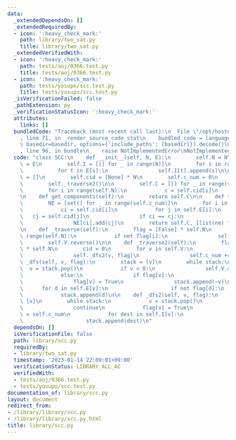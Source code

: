 ```yaml
---
data:
  _extendedDependsOn: []
  _extendedRequiredBy:
  - icon: ':heavy_check_mark:'
    path: library/two_sat.py
    title: library/two_sat.py
  _extendedVerifiedWith:
  - icon: ':heavy_check_mark:'
    path: tests/aoj/0366.test.py
    title: tests/aoj/0366.test.py
  - icon: ':heavy_check_mark:'
    path: tests/yosupo/scc.test.py
    title: tests/yosupo/scc.test.py
  _isVerificationFailed: false
  _pathExtension: py
  _verificationStatusIcon: ':heavy_check_mark:'
  attributes:
    links: []
  bundledCode: "Traceback (most recent call last):\n  File \"/opt/hostedtoolcache/PyPy/3.7.13/x64/site-packages/onlinejudge_verify/documentation/build.py\"\
    , line 71, in _render_source_code_stat\n    bundled_code = language.bundle(stat.path,\
    \ basedir=basedir, options={'include_paths': [basedir]}).decode()\n  File \"/opt/hostedtoolcache/PyPy/3.7.13/x64/site-packages/onlinejudge_verify/languages/python.py\"\
    , line 96, in bundle\n    raise NotImplementedError\nNotImplementedError\n"
  code: "class SCC:\n    def __init__(self, N, E):\n        self.N = N\n        self.E\
    \ = E\n        self.I = [[] for _ in range(N)]\n        for s in range(N):\n \
    \           for t in E[s]:\n                self.I[t].append(s)\n\n        self.V\
    \ = []\n        self.cid = [None] * N\n        self.c_num = 0\n        self._traverse()\n\
    \        self._traverse2()\n\n        self.C = [[] for _ in range(self.c_num)]\n\
    \        for i in range(self.N):\n            c = self.cid[i]\n            self.C[c].append(i)\n\
    \n    def get_components(self):\n        return self.C\n\n    def to_dag(self):\n\
    \        NE = [set() for _ in range(self.c_num)]\n        for i in range(self.N):\n\
    \            ci = self.cid[i]\n            for j in self.E[i]:\n             \
    \   cj = self.cid[j]\n                if ci == cj:\n                    continue\n\
    \                NE[ci].add(cj)\n        return self.C, [list(ne) for ne in NE]\n\
    \n    def _traverse(self):\n        flag = [False] * self.N\n        for i in\
    \ range(self.N):\n            if not flag[i]:\n                self._dfs(i, flag)\n\
    \        self.V.reverse()\n\n    def _traverse2(self):\n        flag = [False]\
    \ * self.N\n        cid = 0\n        for v in self.V:\n            if not flag[v]:\n\
    \                self._dfs2(v, flag)\n                self.c_num += 1\n\n    def\
    \ _dfs(self, v, flag):\n        stack = [v]\n        while stack:\n          \
    \  v = stack.pop()\n            if v < 0:\n                self.V.append(~v)\n\
    \            else:\n                if flag[v]:\n                    continue\n\
    \                flag[v] = True\n                stack.append(~v)\n          \
    \      for d in self.E[v]:\n                    if not flag[d]:\n            \
    \            stack.append(d)\n\n    def _dfs2(self, v, flag):\n        stack =\
    \ [v]\n        while stack:\n            v = stack.pop()\n            if flag[v]:\n\
    \                continue\n            flag[v] = True\n            self.cid[v]\
    \ = self.c_num\n            for dest in self.I[v]:\n                if not flag[dest]:\n\
    \                    stack.append(dest)\n"
  dependsOn: []
  isVerificationFile: false
  path: library/scc.py
  requiredBy:
  - library/two_sat.py
  timestamp: '2023-01-14 22:09:01+09:00'
  verificationStatus: LIBRARY_ALL_AC
  verifiedWith:
  - tests/aoj/0366.test.py
  - tests/yosupo/scc.test.py
documentation_of: library/scc.py
layout: document
redirect_from:
- /library/library/scc.py
- /library/library/scc.py.html
title: library/scc.py
---
```


